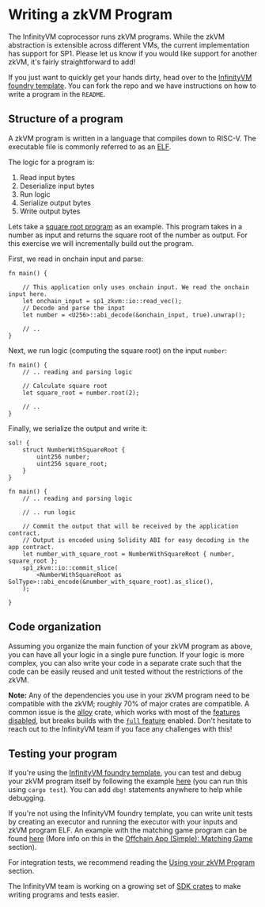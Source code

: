 # Writing a zkVM Program

The InfinityVM coprocessor runs zkVM programs. While the zkVM abstraction is extensible across different VMs, the current implementation has support for SP1. Please let us know if you would like support for another zkVM, it's fairly straightforward to add!

If you just want to quickly get your hands dirty, head over to the [InfinityVM foundry template](https://github.com/InfinityVM/infinityVM-foundry-template). You can fork the repo and we have instructions on how to write a program in the `README`.

## Structure of a program

A zkVM program is written in a language that compiles down to RISC-V. The executable file is commonly referred to as an [ELF](https://en.wikipedia.org/wiki/Executable_and_Linkable_Format).

The logic for a program is:

1. Read input bytes
2. Deserialize input bytes
3. Run logic
4. Serialize output bytes
5. Write output bytes

Lets take a [square root program](https://github.com/InfinityVM/infinityVM-foundry-template/blob/main/programs/square-root/src/main.rs) as an example. This program takes in a number as input and returns the square root of the number as output. For this exercise we will incrementally build out the program.

First, we read in onchain input and parse:

```rust,ignore
fn main() {

    // This application only uses onchain input. We read the onchain input here.
    let onchain_input = sp1_zkvm::io::read_vec();
    // Decode and parse the input
    let number = <U256>::abi_decode(&onchain_input, true).unwrap();

    // ..
}
```

Next, we run logic (computing the square root) on the input `number`:

```rust,ignore
fn main() {
    // .. reading and parsing logic

    // Calculate square root
    let square_root = number.root(2);

    // ..
}
```

Finally, we serialize the output and write it:

```rust,ignore
sol! {
    struct NumberWithSquareRoot {
        uint256 number;
        uint256 square_root;
    }
}

fn main() {
    // .. reading and parsing logic

    // .. run logic

    // Commit the output that will be received by the application contract.
    // Output is encoded using Solidity ABI for easy decoding in the app contract.
    let number_with_square_root = NumberWithSquareRoot { number, square_root };
    sp1_zkvm::io::commit_slice(
        <NumberWithSquareRoot as SolType>::abi_encode(&number_with_square_root).as_slice(),
    );

}
```

## Code organization

Assuming you organize the main function of your zkVM program as above, you can have all your logic in a single pure function. If your logic is more complex, you can also write your code in a separate crate such that the code can be easily reused and unit tested without the restrictions of the zkVM.

**Note:** Any of the dependencies you use in your zkVM program need to be compatible with the zkVM; roughly 70% of major crates are compatible. A common issue is the [alloy](https://docs.rs/crate/alloy/latest/features) crate, which works with most of the [features disabled](https://github.com/InfinityVM/InfinityVM/blob/main/Cargo.toml), but breaks builds with the [`full` feature](https://github.com/alloy-rs/alloy/blob/main/crates/alloy/Cargo.toml) enabled. Don't hesitate to reach out to the InfinityVM team if you face any challenges with this!

## Testing your program

If you're using the [InfinityVM foundry template](https://github.com/InfinityVM/infinityVM-foundry-template), you can test and debug your zkVM program itself by following the example [here](https://github.com/InfinityVM/infinityVM-foundry-template/blob/main/programs/src/lib.rs) (you can run this using `cargo test`). You can add `dbg!` statements anywhere to help while debugging.

If you're not using the InfinityVM foundry template, you can write unit tests by creating an executor and running the executor with your inputs and zkVM program ELF. An example with the matching game program can be found [here](https://github.com/InfinityVM/InfinityVM/blob/main/examples/matching-game/programs/src/lib.rs) (More info on this in the [Offchain App (Simple): Matching Game](../apps/matching-game.md) section).

For integration tests, we recommend reading the [Using your zkVM Program](./using-program.md) section.

The InfinityVM team is working on a growing set of [SDK crates](https://github.com/InfinityVM/InfinityVM/tree/main/crates/sdk) to make writing programs and tests easier.
